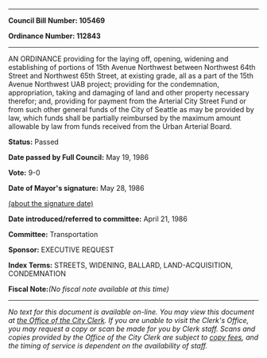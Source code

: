 

********

**Council Bill Number: 105469**
   
**Ordinance Number: 112843**
********

 AN ORDINANCE providing for the laying off, opening, widening and establishing of portions of 15th Avenue Northwest between Northwest 64th Street and Northwest 65th Street, at existing grade, all as a part of the 15th Avenue Northwest UAB project; providing for the condemnation, appropriation, taking and damaging of land and other property necessary therefor; and, providing for payment from the Arterial City Street Fund or from such other general funds of the City of Seattle as may be provided by law, which funds shall be partially reimbursed by the maximum amount allowable by law from funds received from the Urban Arterial Board.

**Status:** Passed
   
**Date passed by Full Council:** May 19, 1986
   
**Vote:** 9-0
   
**Date of Mayor's signature:** May 28, 1986
   
[(about the signature date)](/~public/approvaldate.htm)
   
   
   
**Date introduced/referred to committee:** April 21, 1986
   
**Committee:** Transportation
   
**Sponsor:** EXECUTIVE REQUEST
   
   
**Index Terms:** STREETS, WIDENING, BALLARD, LAND-ACQUISITION, CONDEMNATION

**Fiscal Note:**_(No fiscal note available at this time)_
********

_No text for this document is available on-line. You may view this document at [the Office of the City Clerk](http://www.seattle.gov/leg/clerk/contactUs.htm). If you are unable to visit the Clerk's Office, you may request a copy or scan be made for you by Clerk staff. Scans and copies provided by the Office of the City Clerk are subject to [copy fees](http://clerk.seattle.gov/~public/clerkfees.htm), and the timing of service is dependent on the availability of staff._

